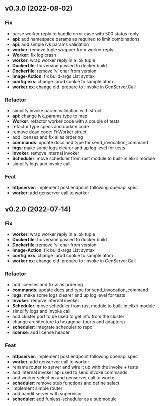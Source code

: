 ## v0.3.0 (2022-08-02)

### Fix

- parse worker reply to handle error case with 500 status reply
- **api**: add namespace params as required to limit combinations
- **api**: add simple ivk params validation
- **worker**: remove tuple wrapper from worker reply
- **Worker**: fix log crash
- **worker**: wrap worker reply in a :ok tuple
- **Dockerfile**: fix version passed to docker build
- **Dockerfile**: remove 'v' char from version
- **Image-Action**: fix build-args List syntax
- **config.exs**: change :prod cookie to sample atom
- **worker.ex**: change old :prepare to :invoke in GenServer.Call

### Refactor

- simplify invoke param validation with struct
- **api**: change ivk_params type to map
- **Worker**: refactor worker code with a couple of tests
- refactor type specs and update code
- remove dead code: FnWorker struct
- add licenses and fix alias ordering
- **commands**: update docs and type for send_invocation_command
- **logs**: make some logs clearer and up log level for tests
- **Invoker**: remove internal invoker
- **Scheduler**: move scheduler from rust module to built-in elixir module
- simplify logs and invoke call

### Feat

- **httpserver**: implement post endpoint following openapi spec
- **worker**: add genserver call to worker

## v0.2.0 (2022-07-14)

### Fix

- **worker**: wrap worker reply in a :ok tuple
- **Dockerfile**: fix version passed to docker build
- **Dockerfile**: remove 'v' char from version
- **Image-Action**: fix build-args List syntax
- **config.exs**: change :prod cookie to sample atom
- **worker.ex**: change old :prepare to :invoke in GenServer.Call

### Refactor

- add licenses and fix alias ordering
- **commands**: update docs and type for send_invocation_command
- **logs**: make some logs clearer and up log level for tests
- **Invoker**: remove internal invoker
- **Scheduler**: move scheduler from rust module to built-in elixir module
- simplify logs and invoke call
- add cluster port to be used to get info from the cluster
- change architecture to hexagonal (ports and adapters)
- **scheduler**: Integrate scheduler to repo
- **license**: add license header

### Feat

- **httpserver**: implement post endpoint following openapi spec
- **worker**: add genserver call to worker
- rename router to server and wire it up with the invoke + tests
- add internal invoker api used to send invoke commands
- add worker selection and genserver call to worker
- **scheduler**: remove stub functions and define select
- implement simple router
- add bandit server with supervisor
- **scheduler**: add funless-scheduler as a submodule
